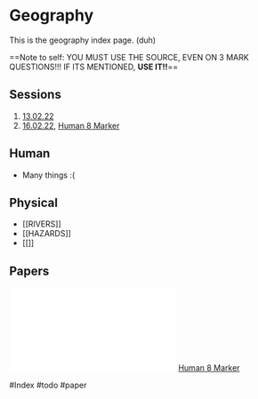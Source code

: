 # Geography 
This is the geography index page. (duh)

==Note to self: YOU MUST USE THE SOURCE, EVEN ON 3 MARK QUESTIONS!!! IF ITS MENTIONED, **USE IT!!**==

## Sessions
1. [13.02.22](13.02.22.md)
2. [16.02.22](16.02.22.md), [Human 8 Marker](Human%208%20Marker.md)


## Human
* Many things :(

## Physical
* [[RIVERS]]
* [[HAZARDS]]
* [[]]






## Papers
![Human Question Paper](Human%20Question%20Paper.pdf)
[Human 8 Marker](Human%208%20Marker.md)

#Index #todo #paper